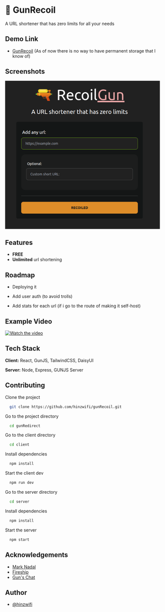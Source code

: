 # 🔫 GunRecoil

A URL shortener that has zero limits for all your needs

## Demo Link

- [GunRecoil](https://gunrecoil.herokuapp.com) (As of now there is no way to have permanent storage that I know of)


## Screenshots

![App Screenshot](https://github.com/hinzwifi/gunRecoil/blob/master/meta/gunRecoil.png)

## Features

- **FREE**
- **Unlimited** url shortening

## Roadmap

- Deploying it

- Add user auth (to avoid trolls)

- Add stats for each url (if i go to the route of making it self-host)

## Example Video

[![Watch the video](https://img.youtube.com/vi/o2fttm8Ir6s/maxresdefault.jpg)](https://youtu.be/o2fttm8Ir6s)


## Tech Stack

**Client:** React, GunJS, TailwindCSS, DaisyUI

**Server:** Node, Express, GUNJS Server

## Contributing

Clone the project

```bash
  git clone https://github.com/hinzwifi/gunRecoil.git
```

Go to the project directory

```bash
  cd gunRedirect
```

Go to the client directory

```bash
  cd client
```

Install dependencies

```bash
  npm install
```

Start the client dev

```bash
  npm run dev
```

Go to the server directory

```bash
  cd server
```

Install dependencies

```bash
  npm install
```

Start the server

```bash
  npm start
```


## Acknowledgements

- [Mark Nadal](https://twitter.com/marknadal)
- [Fireship](https://www.youtube.com/channel/UCsBjURrPoezykLs9EqgamOA)
- [Gun's Chat](http://chat.gun.eco/)

## Author

- [@hinzwifi](https://www.github.com/hinzwifi)
